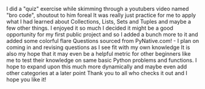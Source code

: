 I did a "quiz" exercise while skimming through a youtubers video named "bro code", shoutout to him foreal
It was really just practice for me to apply what I had learned about Collections, Lists, Sets and Tuples and maybe a few other things.
I enjoyed it so much I decided it might be a good opportunity for my first public project and so I added a bunch more to it and added some colorful flare
Questions sourced from PyNative.com! - I plan on coming in and revising questions as I see fit with my own knowledge
It is also my hope that it may even be a helpful metric for other beginners like me to test their knowledge on same basic Python problems and functions.
I hope to expand upon this much more dynamically and maybe even add other categories at a later point
Thank you to all who checks it out and I hope you like it!

